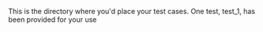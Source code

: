 This is the directory where you'd place your test cases. One test, test_1, has been provided for your use
